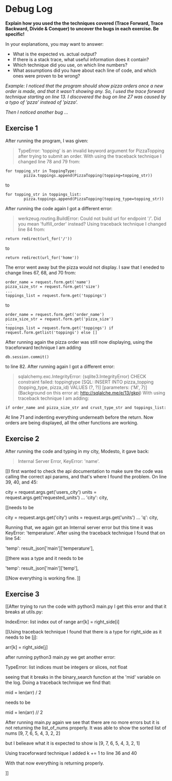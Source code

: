 # Debug Log

**Explain how you used the the techniques covered (Trace Forward, Trace Backward, Divide & Conquer) to uncover the bugs in each exercise. Be specific!**

In your explanations, you may want to answer:

- What is the expected vs. actual output?
- If there is a stack trace, what useful information does it contain?
- Which technique did you use, on which line numbers?
- What assumptions did you have about each line of code, and which ones were proven to be wrong?

_Example: I noticed that the program should show pizza orders once a new order is made, and that it wasn't showing any. So, I used the trace forward technique starting on line 13. I discovered the bug on line 27 was caused by a typo of 'pzza' instead of 'pizza'._

_Then I noticed another bug ..._

## Exercise 1

After running the program, I was given:
> TypeError: 'topping' is an invalid keyword 
> argument for PizzaTopping
after trying to submit an order. With using the traceback technique I changed line 78 and 79 from:
```
for topping_str in ToppingType:
        pizza.toppings.append(PizzaTopping(topping=topping_str))
```
to 
```
for topping_str in toppings_list:
        pizza.toppings.append(PizzaTopping(topping_type=topping_str))
```
After running the code again I got a different error:
> werkzeug.routing.BuildError: 
> Could not build url for endpoint '/'. 
> Did you mean 'fulfill_order' instead?
Using traceback technique I changed line 84 from:
```
return redirect(url_for('/'))
```
to
```
return redirect(url_for('home'))
```
The error went away but the pizza would not display. I saw that I eneded to change lines 67, 68, and 70 from:
```
order_name = request.form.get('name')
pizza_size_str = request.form.get('size')
...
toppings_list = request.form.get('toppings')
```
to
```
order_name = request.form.get('order_name')
pizza_size_str = request.form.get('pizza_size')
...
toppings_list = request.form.get('toppings') if request.form.getlist('toppings') else []
```
After running again the pizza order was still now displaying, using the traceforward technique I am adding 
```
db.session.commit()
```
to line 82. After running again I got a different error:

> sqlalchemy.exc.IntegrityError: (sqlite3.IntegrityError) CHECK constraint failed: toppingtype
> [SQL: INSERT INTO pizza_topping (topping_type, pizza_id) VALUES (?, ?)]
> [parameters: ('M', 7)]
> (Background on this error at: http://sqlalche.me/e/13/gkpj)
With using traceback technique I am adding: 
```
if order_name and pizza_size_str and crust_type_str and toppings_list:
```
At line 71 and indenting everything underneath before the return. Now orders are being displayed, all the other functions are working. 


## Exercise 2

After running the code and typing in my city, Modesto, it gave back: 
>Internal Server Error, KeyError: 'name'. 

[[I first wanted to check the api documentation to make sure the code was calling the correct api params, and that's where I found the problem. On line 39, 40, and 45:

city = request.args.get('users_city')
units = request.args.get('requested_units')
...
'city': city,

[[needs to be 

city = request.args.get('city')
units = request.args.get('units')
...
'q': city,

Running that, we again got an Internal server error but this time it was KeyError: 'temperature'. After using the traceback technique I found that on line 54:

'temp': result_json['main']['temperature'],

[[there was a type and it needs to be 

'temp': result_json['main']['temp'],

[[Now everything is working fine. 
]]

## Exercise 3

[[After trying to run the code with python3 main.py I get this error and that it breaks at utils.py:

IndexError: list index out of range
arr[k] = right_side[i]

[[Using traceback technique I found that there is a type for right_side as it needs to be [j]:

arr[k] = right_side[j]

after running python3 main.py we get another error:

TypeError: list indices must be integers or slices, not float

seeing that it breaks in the binary_search function at the 'mid' variable on the log. Doing a traceback technique we find that: 

mid = len(arr) / 2

needs to be

mid = len(arr) // 2

After running main.py again we see that there are no more errors but it is not returning the list_of_nums properly. It was able to show the 
sorted list of nums
[9, 7, 6, 5, 4, 3, 2, 2]

but I belieave what it is expected to show is
[9, 7, 6, 5, 4, 3, 2, 1]

Using traceforward technique I added k += 1 to line 36 and 40

With that now everything is returning properly.


]]
